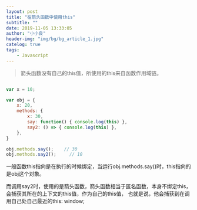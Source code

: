 ```yaml
---
layout: post
title: "在箭头函数中使用this"
subtitle: ""
date: 2019-11-05 13:33:05
author: "小小良"
header-img: "img/bg/bg_article_1.jpg"
catelog: true
tags:
    - Javascript
---
```


> 箭头函数没有自己的this值，所使用的this来自函数作用域链。

```javascript

var x = 10;

var obj = {
    x: 20,
    methods: {
        x: 30,
        say: function() { console.log(this) },
        say2: () => { console.log(this) },
    },
}

obj.methods.say();    // 30
obj.methods.say2();     // 10

```

一般函数this指向是在执行的时候绑定，当运行obj.methods.say()时，this指向的是obj这个对象。


而调用say2时，使用的是箭头函数，箭头函数相当于匿名函数，本身不绑定this，
会捕获其所在的上下文的this值，作为自己的this值， 也就是说，他会捕获到在调用自己处自己最近的this: window;